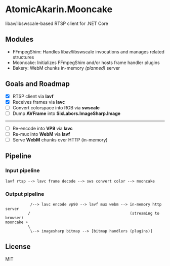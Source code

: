 # AtomicAkarin.Mooncake

libav/libswscale-based RTSP client for .NET Core

## Modules

- FFmpegShim: Handles libav/libswscale invocations and manages related structures  
- Mooncake: Initializes FFmpegShim and/or hosts frame handler plugins
- Bakery: WebM chunks in-memory *(planned)* server

## Goals and Roadmap

- [X] RTSP client via **lavf**
- [X] Receives frames via **lavc**
- [ ] Convert colorspace into RGB via **swscale**
- [ ] Dump **AVFrame** into **SixLabors.ImageSharp.Image**
---
- [ ] Re-encode into **VP9** via **lavc**
- [ ] Re-mux into **WebM** via **lavf**
- [ ] Serve **WebM** chunks over HTTP (in-memory)

## Pipeline

### Input pipeline
```
lavf rtsp --> lavc frame decode --> sws convert color --> mooncake
```

### Output pipeline
```
           /--> lavc encode vp90 --> lavf mux webm --> in-memory http server
          /                                            (streaming to browser)
mooncake +
          \
           \--> imagesharp bitmap --> [bitmap handlers (plugins)]
```

## License

MIT
